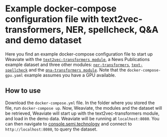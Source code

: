 # Example docker-compose configuration file with text2vec-transformers, NER, spellcheck, Q&A and demo dataset

Here you find an example docker-compose configuration file to start up Weaviate with the [`text2vec-transformers module`](https://www.semi.technology/developers/weaviate/current/modules/text2vec-transformer.html), a News Publications example dataset and three other modules: [`ner-transformers`](https://www.semi.technology/developers/weaviate/current/modules/ner-transformers.html), [`text-spellcheck`](https://www.semi.technology/developers/weaviate/current/modules/spellcheck.html) and the [`qna-transformers module`](https://www.semi.technology/developers/weaviate/current/modules/qna-transformers.html). Note that the `docker-compose-gpu.yaml` example assumes you have a GPU available.

## How to use

Download the `docker-compose.yml` file. In the folder where you stored the file, run `docker-compose up`. Now, Weaviate, the modules and the dataset will be retrieved, Weaviate will start up with the text2vec-transformers module, and load in the demo data. Weaviate will be running at `localhost:8080`. You can then navigate to [console.semi.technology](https://console.semi.technology/) and connect to `http://localhost:8080`, to query the dataset.